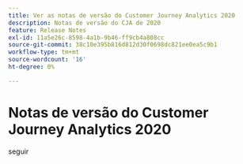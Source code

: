 ```yaml
---
title: Ver as notas de versão do Customer Journey Analytics 2020
description: Notas de versão do CJA de 2020
feature: Release Notes
exl-id: 11a5e26c-8598-4a1b-9b46-ff9cb4a808cc
source-git-commit: 38c10e395b816d812d30f0698dc821ee0ea5c9b1
workflow-type: tm+mt
source-wordcount: '16'
ht-degree: 0%

---
```


# Notas de versão do Customer Journey Analytics 2020

seguir
